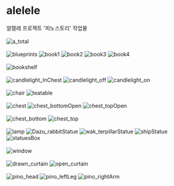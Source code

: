 # alelele

얼렐레 프로젝트 '피노스토리' 작업물<br/><br/>
![a_total](https://user-images.githubusercontent.com/105924660/218362774-86e58e56-f28a-4047-83aa-b4d619d5a456.jpg)
<br/><br/>
![blueprints](https://user-images.githubusercontent.com/105924660/218362850-1d7d707d-86a0-4d82-8cd5-bcb793ff4a5b.jpg)
![book1](https://user-images.githubusercontent.com/105924660/218362856-bf2f29d8-f4f4-41c3-b9a9-54bde3a2a4ab.jpg)
![book2](https://user-images.githubusercontent.com/105924660/218362858-26a27696-28dc-49e7-9f36-aa8cf08d4b9d.jpg)
![book3](https://user-images.githubusercontent.com/105924660/218362863-271f7d6b-728c-48c0-8809-5611873e7f72.jpg)
![book4](https://user-images.githubusercontent.com/105924660/218362869-a62c1165-a511-4094-b34e-ffd2f0b41781.jpg)
<br/><br/>
![bookshelf](https://user-images.githubusercontent.com/105924660/218362874-9c0d2330-805d-4dac-9862-b78fd4a98223.jpg)
<br/><br/>
![candlelight_InChest](https://user-images.githubusercontent.com/105924660/218362879-c476a3c9-669d-4b20-a363-9988d0845dec.jpg)
![candlelight_off](https://user-images.githubusercontent.com/105924660/218362885-89c6719a-f242-49f3-8ecd-72be705d6147.jpg)
![candlelight_on](https://user-images.githubusercontent.com/105924660/218362889-239821ff-0955-4a6e-8127-203744451767.jpg)
<br/><br/>
![chair](https://user-images.githubusercontent.com/105924660/218362894-834dc416-37df-4699-827c-a0efb47dfef2.jpg)
![teatable](https://user-images.githubusercontent.com/105924660/218362949-48fb2f76-82c1-43d4-87fa-d0687e9ac741.jpg)
<br/><br/>
![chest](https://user-images.githubusercontent.com/105924660/218362903-da26b901-2c8f-4c5b-af85-d1e549072a00.jpg)
![chest_bottomOpen](https://user-images.githubusercontent.com/105924660/218362909-54a3342d-c5f2-4ff1-b405-0045359db9f6.jpg)
![chest_topOpen](https://user-images.githubusercontent.com/105924660/218362921-fbde6af1-eb78-4f2c-9b12-31bf5726f0d7.jpg)
<br/><br/>
![chest_bottom](https://user-images.githubusercontent.com/105924660/218362913-7c822cb6-cab7-4972-9bb1-f7da31fc251f.jpg)
![chest_top](https://user-images.githubusercontent.com/105924660/218362917-da470b92-b559-4023-ae00-af9a29538863.jpg)
<br/><br/>
![lamp](https://user-images.githubusercontent.com/105924660/218362934-a90ad9ea-1c55-46db-948e-bb98af8079d9.jpg)
![Dazu_rabbitStatue](https://user-images.githubusercontent.com/105924660/218362926-f2666b03-aaa3-47d8-bbad-83ffffbbc824.jpg)
![wak_terpillarStatue](https://user-images.githubusercontent.com/105924660/218362952-96e4b199-c840-4dd5-ac44-5e0ece887f66.jpg)
![shipStatue](https://user-images.githubusercontent.com/105924660/218362946-dade3081-6e72-4957-8f3c-5a6f31005d07.jpg)
![statuesBox](https://user-images.githubusercontent.com/105924660/218362947-af011d11-99c2-4056-b727-3af72ab981b3.jpg)
<br/><br/>
![window](https://user-images.githubusercontent.com/105924660/218362954-2674a519-eade-46b1-a6b2-9b8f36df90db.jpg)
<br/><br/>
![drawn_curtain](https://user-images.githubusercontent.com/105924660/218362929-7e92107a-4f9c-4e96-8e21-8295b831b3ae.jpg)
![open_curtain](https://user-images.githubusercontent.com/105924660/218362936-9d17d519-49e8-4d2a-957c-742994211a8f.jpg)
<br/><br/>
![pino_head](https://user-images.githubusercontent.com/105924660/218362938-b1b9275f-6b04-4108-a2e4-7d768e5a99bd.jpg)
![pino_leftLeg](https://user-images.githubusercontent.com/105924660/218362941-78b0410d-3499-4ebd-8e1f-5d3339f882c8.jpg)
![pino_rightArm](https://user-images.githubusercontent.com/105924660/218362942-76f9eee9-d816-47f5-8cb2-213e95f84de9.jpg)
